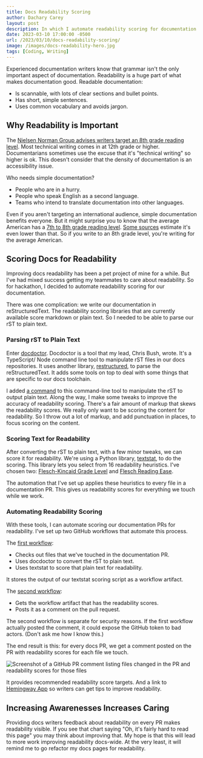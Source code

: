 ```yaml
---
title: Docs Readability Scoring
author: Dachary Carey
layout: post
description: In which I automate readability scoring for documentation.
date: 2023-03-10 17:00:00 -0500
url: /2023/03/10/docs-readability-scoring/
image: /images/docs-readability-hero.jpg
tags: [Coding, Writing]
---
```


Experienced documentation writers know that grammar isn't the only important aspect of documentation. Readability is a huge part of what makes documentation good. Readable documentation:

* Is scannable, with lots of clear sections and bullet points.
* Has short, simple sentences. 
* Uses common vocabulary and avoids jargon.

## Why Readability is Important

The [Nielsen Norman Group advises writers target an 8th grade reading level](https://www.nngroup.com/articles/legibility-readability-comprehension/). Most technical writing comes in at 12th grade or higher. Documentarians sometimes use the excuse that it's "technical writing" so higher is ok. This doesn't consider that the density of documentation is an accessibility issue.

Who needs simple documentation?

* People who are in a hurry.
* People who speak English as a second language.
* Teams who intend to translate documentation into other languages.

Even if you aren't targeting an international audience, simple documentation benefits everyone. But it might surprise you to know that the average American has a [7th to 8th grade reading level](https://literacyproj.org). [Some sources](https://en.wikipedia.org/wiki/Literacy_in_the_United_States) estimate it's even lower than that. So if you write to an 8th grade level, you're writing for the average American.

## Scoring Docs for Readability

Improving docs readability has been a pet project of mine for a while. But I've had mixed success getting my teammates to care about readability. So for hackathon, I decided to automate readability scoring for our documentation.

There was one complication: we write our documentation in reStructuredText. The readability scoring libraries that are currently available score markdown or plain text. So I needed to be able to parse our rST to plain text.

### Parsing rST to Plain Text

Enter [docdoctor](https://github.com/cbush/docdoctor). Docdoctor is a tool that my lead, Chris Bush, wrote. It's a TypeScript/ Node command line tool to manipulate rST files in our docs repositories. It uses another library, [restructured](https://github.com/seikichi/restructured), to parse the reStructuredText. It adds some tools on top to deal with some things that are specific to our docs toolchain.

I added [a command](https://github.com/cbush/docdoctor/blob/main/src/commands/readability.ts) to this command-line tool to manipulate the rST to output plain text. Along the way, I make some tweaks to improve the accuracy of readability scoring. There's a fair amount of markup that skews the readability scores. We really only want to be scoring the content for readability. So I throw out a lot of markup, and add punctuation in places, to focus scoring on the content.

### Scoring Text for Readability

After converting the rST to plain text, with a few minor tweaks, we can score it for readability. We're using a Python library, [textstat](https://pypi.org/project/textstat/), to do the scoring. This library lets you select from 16 readability heuristics. I've chosen two: [Flesch-Kincaid Grade Level](https://en.wikipedia.org/wiki/Flesch–Kincaid_readability_tests#Flesch–Kincaid_grade_level) and [Flesch Reading Ease](https://en.wikipedia.org/wiki/Flesch–Kincaid_readability_tests#Flesch_reading_ease). 

The automation that I've set up applies these heuristics to every file in a documentation PR. This gives us readability scores for everything we touch while we work.

### Automating Readability Scoring

With these tools, I can automate scoring our documentation PRs for readability. I've set up two GitHub workflows that automate this process. 

The [first workflow](https://github.com/mongodb/docs-realm/blob/master/.github/workflows/readability.yml):

* Checks out files that we've touched in the documentation PR.
* Uses docdoctor to convert the rST to plain text.
* Uses textstat to score that plain text for readability.

It stores the output of our textstat scoring script as a workflow artifact.

The [second workflow](https://github.com/mongodb/docs-realm/blob/master/.github/workflows/readability-comment.yml):

* Gets the workflow artifact that has the readability scores.
* Posts it as a comment on the pull request.

The second workflow is separate for security reasons. If the first workflow actually posted the comment, it could expose the GitHub token to bad actors. (Don't ask me how I know this.)

The end result is this: for every docs PR, we get a comment posted on the PR with readability scores for each file we touch.

![Screenshot of a GitHub PR comment listing files changed in the PR and readability scores for those files](/images/docs-readability-hero.jpg)

It provides recommended readability score targets. And a link to [Hemingway App](https://hemingwayapp.com) so writers can get tips to improve readability.

## Increasing Awarenesses Increases Caring

Providing docs writers feedback about readability on every PR makes readability visible. If you see that chart saying "Oh, it's fairly hard to read this page" you may think about improving that. My hope is that this will lead to more work improving readability docs-wide. At the very least, it will remind me to go refactor my docs pages for readability.
